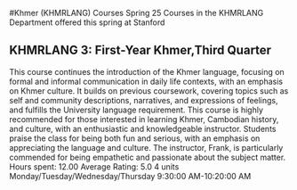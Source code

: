 #Khmer (KHMRLANG) Courses Spring 25
Courses in the KHMRLANG Department offered this spring at Stanford
## KHMRLANG 3: First-Year Khmer,Third Quarter
This course continues the introduction of the Khmer language, focusing on formal and informal communication in daily life contexts, with an emphasis on Khmer culture. It builds on previous coursework, covering topics such as self and community descriptions, narratives, and expressions of feelings, and fulfills the University language requirement.
This course is highly recommended for those interested in learning Khmer, Cambodian history, and culture, with an enthusiastic and knowledgeable instructor. Students praise the class for being both fun and serious, with an emphasis on appreciating the language and culture. The instructor, Frank, is particularly commended for being empathetic and passionate about the subject matter.
Hours spent: 12.00
Average Rating: 5.0
4 units
Monday/Tuesday/Wednesday/Thursday 9:30:00 AM-10:20:00 AM